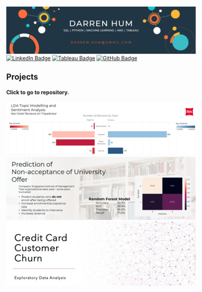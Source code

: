 ![alt text](https://github.com/darren-hum/darren-hum/blob/main/assets/darren-banner.png?raw=true)
[![LinkedIn Badge](https://img.shields.io/badge/LinkedIn-0A66C2?logo=linkedin&logoColor=fff&style=flat)](https://www.linkedin.com/in/darren-hum-71820a48/) 
[![Tableau Badge](https://img.shields.io/badge/Tableau-E97627?logo=tableau&logoColor=fff&style=flat)](https://public.tableau.com/app/profile/darren.hum) [![GitHub Badge](https://img.shields.io/badge/GitHub-181717?logo=github&logoColor=fff&style=flat)](https://github.com/darren-hum) 

## Projects
#### Click to go to repository. <br>
[![alt_test](https://github.com/darren-hum/darren-hum/blob/main/assets/darren-hotelreview-lda-sent.png?raw=true)](https://github.com/darren-hum/topic-classification-and-sentiment-analysis)
[![alt_text](https://github.com/darren-hum/darren-hum/blob/main/assets/darren-university-update.png?raw=true)](https://github.com/darren-hum/prediction-university-acceptance-trunc)
[![alt_text](https://github.com/darren-hum/darren-hum/blob/main/assets/darren-cc-cust-churn.png?raw=true)](https://github.com/darren-hum/eda-credit-card-churn)


<!---
darren-hum/darren-hum is a ✨ special ✨ repository because its `README.md` (this file) appears on your GitHub profile.
You can click the Preview link to take a look at your changes.
--->
